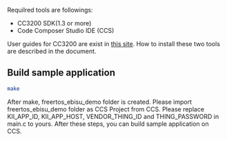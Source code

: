 Requilred tools are followings:

  * CC3200 SDK(1.3 or more)
  * Code Composer Studio IDE (CCS)

User guides for CC3200 are exist in [this site](http://www.tij.co.jp/tool/jp/cc3200sdk).
How to install these two tools are described in the document.

## Build sample application

```sh
make
```

After make, freertos_ebisu_demo folder is created.
Please import freertos_ebisu_demo folder as CCS Project from CCS.
Please replace KII_APP_ID, KII_APP_HOST, VENDOR_THING_ID and THING_PASSWORD in main.c to yours.
After these steps, you can build sample application on CCS.

